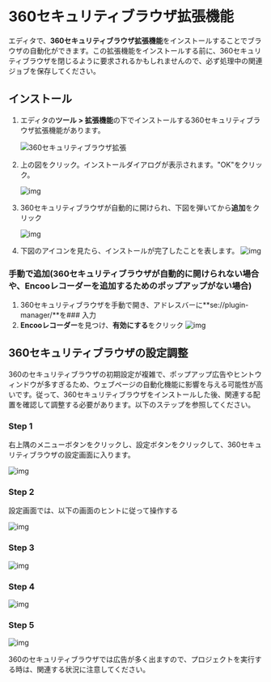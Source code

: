 # 360セキュリティブラウザ拡張機能

エディタで、**360セキュリティブラウザ拡張機能**をインストールすることでブラウザの自動化ができます。この拡張機能をインストールする前に、360セキュリティブラウザを閉じるように要求されるかもしれませんので、必ず処理中の関連ジョブを保存してください。

## インストール

1. エディタの**ツール > 拡張機能**の下でインストールする360セキュリティブラウザ拡張機能があります。

    ![360セキュリティブラウザ拡張](https://docimages.blob.core.chinacloudapi.cn/images/Studio/Market/extensioninpath20201019.png)

2. 上の図をクリック。インストールダイアログが表示されます。"OK"をクリック。

    ![img](https://docimages.blob.core.chinacloudapi.cn/images/Amanda/Extension/360Dialog.png)

3. 360セキュリティブラウザが自動的に開けられ、下図を弾いてから**追加**をクリック

    ![img](https://docimages.blob.core.chinacloudapi.cn/images/Amanda/Extension/360AddEncooRecorder%20.png)

4. 下図のアイコンを見たら、インストールが完了したことを表します。
![img](https://docimages.blob.core.chinacloudapi.cn/images/Amanda/Extension/360BarWithExtensionIcon.png)

### 手動で追加(360セキュリティブラウザが自動的に開けられない場合や、Encooレコーダーを追加するためのポップアップがない場合)

1. 360セキュリティブラウザを手動で開き、アドレスバーに**se://plugin-manager/**を### 入力
2. **Encooレコーダー**を見つけ、**有効にする**をクリック
    ![img](https://docimages.blob.core.chinacloudapi.cn/images/Amanda/Extension/360EnableManual.png)

## 360セキュリティブラウザの設定調整

360のセキュリティブラウザの初期設定が複雑で、ポップアップ広告やヒントウィンドウが多すぎるため、ウェブページの自動化機能に影響を与える可能性が高いです。従って、360セキュリティブラウザをインストールした後、関連する配置を確認して調整する必要があります。以下のステップを参照してください。


### Step 1

右上隅のメニューボタンをクリックし、設定ボタンをクリックして、360セキュリティブラウザの設定画面に入ります。

![img](https://docimages.blob.core.chinacloudapi.cn/images/Amanda/Extension/1.png)

### Step 2

設定画面では、以下の画面のヒントに従って操作する

![img](https://docimages.blob.core.chinacloudapi.cn/images/Amanda/Extension/2.png)

### Step 3

![img](https://docimages.blob.core.chinacloudapi.cn/images/Amanda/Extension/3.png)

### Step 4

![img](https://docimages.blob.core.chinacloudapi.cn/images/Amanda/Extension/4.png)

### Step 5

![img](https://docimages.blob.core.chinacloudapi.cn/images/Amanda/Extension/5.png)

360のセキュリティブラウザでは広告が多く出ますので、プロジェクトを実行する時は、関連する状況に注意してください。
